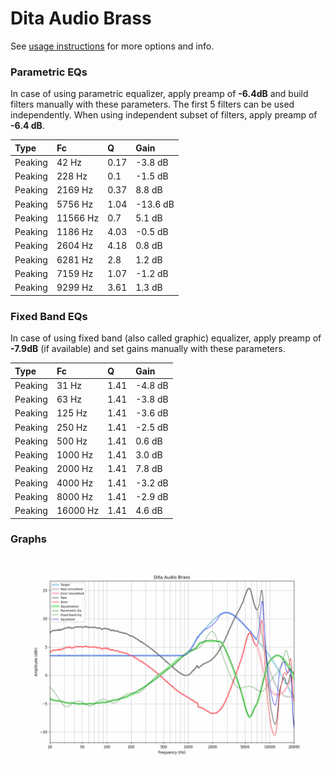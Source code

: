 # Dita Audio Brass
See [usage instructions](https://github.com/jaakkopasanen/AutoEq#usage) for more options and info.

### Parametric EQs
In case of using parametric equalizer, apply preamp of **-6.4dB** and build filters manually
with these parameters. The first 5 filters can be used independently.
When using independent subset of filters, apply preamp of **-6.4 dB**.

| Type    | Fc       |    Q | Gain     |
|:--------|:---------|:-----|:---------|
| Peaking | 42 Hz    | 0.17 | -3.8 dB  |
| Peaking | 228 Hz   | 0.1  | -1.5 dB  |
| Peaking | 2169 Hz  | 0.37 | 8.8 dB   |
| Peaking | 5756 Hz  | 1.04 | -13.6 dB |
| Peaking | 11566 Hz | 0.7  | 5.1 dB   |
| Peaking | 1186 Hz  | 4.03 | -0.5 dB  |
| Peaking | 2604 Hz  | 4.18 | 0.8 dB   |
| Peaking | 6281 Hz  | 2.8  | 1.2 dB   |
| Peaking | 7159 Hz  | 1.07 | -1.2 dB  |
| Peaking | 9299 Hz  | 3.61 | 1.3 dB   |

### Fixed Band EQs
In case of using fixed band (also called graphic) equalizer, apply preamp of **-7.9dB**
(if available) and set gains manually with these parameters.

| Type    | Fc       |    Q | Gain    |
|:--------|:---------|:-----|:--------|
| Peaking | 31 Hz    | 1.41 | -4.8 dB |
| Peaking | 63 Hz    | 1.41 | -3.8 dB |
| Peaking | 125 Hz   | 1.41 | -3.6 dB |
| Peaking | 250 Hz   | 1.41 | -2.5 dB |
| Peaking | 500 Hz   | 1.41 | 0.6 dB  |
| Peaking | 1000 Hz  | 1.41 | 3.0 dB  |
| Peaking | 2000 Hz  | 1.41 | 7.8 dB  |
| Peaking | 4000 Hz  | 1.41 | -3.2 dB |
| Peaking | 8000 Hz  | 1.41 | -2.9 dB |
| Peaking | 16000 Hz | 1.41 | 4.6 dB  |

### Graphs
![](./Dita%20Audio%20Brass.png)